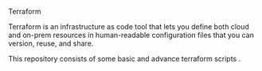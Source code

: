 Terraform 

Terraform is an infrastructure as code tool that lets you define both cloud and on-prem resources in human-readable configuration files that you can version, reuse, and share. 

This repository consists of some basic and advance terraform scripts .
